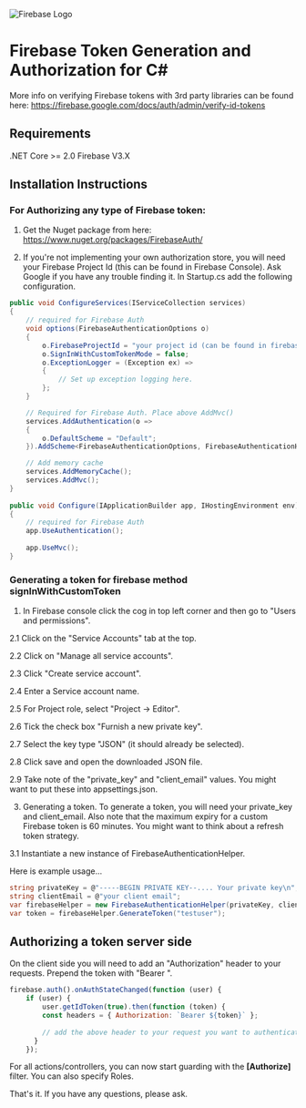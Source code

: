 ![Firebase Logo](https://gregnz.com/images/firebase_logo.png)

# Firebase Token Generation and Authorization for C#

More info on verifying Firebase tokens with 3rd party libraries can be found here:
https://firebase.google.com/docs/auth/admin/verify-id-tokens

## Requirements

.NET Core >= 2.0
Firebase V3.X

## Installation Instructions

### For Authorizing any type of Firebase token:

1. Get the Nuget package from here: https://www.nuget.org/packages/FirebaseAuth/

2. If you're not implementing your own authorization store, you will need your Firebase Project Id (this can be found in Firebase Console). Ask Google if you have any trouble finding it. In Startup.cs add the following configuration.  

```csharp
public void ConfigureServices(IServiceCollection services)
{
    // required for Firebase Auth
    void options(FirebaseAuthenticationOptions o)
    {
        o.FirebaseProjectId = "your project id (can be found in firebase console)";
        o.SignInWithCustomTokenMode = false;
        o.ExceptionLogger = (Exception ex) =>
        {
            // Set up exception logging here. 
        };
    }

    // Required for Firebase Auth. Place above AddMvc()
    services.AddAuthentication(o =>
    {
        o.DefaultScheme = "Default";
    }).AddScheme<FirebaseAuthenticationOptions, FirebaseAuthenticationHandler>("Default", options);

    // Add memory cache
    services.AddMemoryCache();
    services.AddMvc();
}
        
public void Configure(IApplicationBuilder app, IHostingEnvironment env)
{
    // required for Firebase Auth
    app.UseAuthentication();
    
    app.UseMvc();
}
```
### Generating a token for firebase method signInWithCustomToken

1. In Firebase console click the cog in top left corner and then go to "Users and permissions".

2.1 Click on the "Service Accounts" tab at the top. 

2.2 Click on "Manage all service accounts".

2.3 Click "Create service account".

2.4 Enter a Service account name.

2.5 For Project role, select "Project -> Editor".

2.6 Tick the check box "Furnish a new private key".

2.7 Select the key type "JSON" (it should already be selected).

2.8 Click save and open the downloaded JSON file. 

2.9 Take note of the "private_key" and "client_email" values. You might want to put these into appsettings.json. 

3. Generating a token. To generate a token, you will need your private_key and client_email. Also note that the maximum expiry for a custom Firebase token is 60 minutes. You might want to think about a refresh token strategy. 

3.1 Instantiate a new instance of FirebaseAuthenticationHelper.

Here is example usage...

```csharp
string privateKey = @"-----BEGIN PRIVATE KEY--.... Your private key\n";
string clientEmail = @"your client email";
var firebaseHelper = new FirebaseAuthenticationHelper(privateKey, clientEmail);
var token = firebaseHelper.GenerateToken("testuser");
```

## Authorizing a token server side
On the client side you will need to add an "Authorization" header to your requests. Prepend the token with "Bearer ".

```javascript
firebase.auth().onAuthStateChanged(function (user) {
    if (user) {
        user.getIdToken(true).then(function (token) {
        const headers = { Authorization: `Bearer ${token}` };
          
        // add the above header to your request you want to authenticate
      }
    });
```

For all actions/controllers, you can now start guarding with the **[Authorize]** filter. You can also specify Roles.  

That's it. If you have any questions, please ask.
